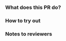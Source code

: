 ### What does this PR do?

<!-- Related Jira story, just replace TODO -->

<!-- Background details on the PR, if title isn't enough. Screenshots are welcome -->

### How to try out

<!-- Setup and test instructions -->

### Notes to reviewers

<!-- Any additional information your reviewers would need to know: software design choices, uncovered cases... -->
